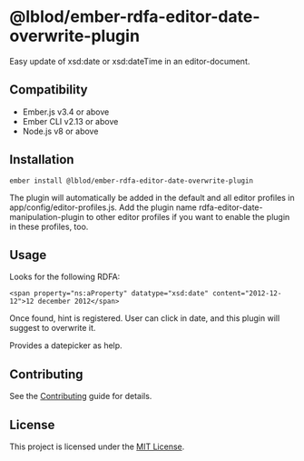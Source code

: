 @lblod/ember-rdfa-editor-date-overwrite-plugin
==============================================================================

Easy update of xsd:date or xsd:dateTime in an editor-document.


Compatibility
------------------------------------------------------------------------------

* Ember.js v3.4 or above
* Ember CLI v2.13 or above
* Node.js v8 or above


Installation
------------------------------------------------------------------------------

```
ember install @lblod/ember-rdfa-editor-date-overwrite-plugin
```
The plugin will automatically be added in the default and all editor profiles in app/config/editor-profiles.js. Add the plugin name rdfa-editor-date-manipulation-plugin to other editor profiles if you want to enable the plugin in these profiles, too.


Usage
------------------------------------------------------------------------------

Looks for the following RDFA:
```
<span property="ns:aProperty" datatype="xsd:date" content="2012-12-12">12 december 2012</span>
```
Once found, hint is registered. User can click in date, and this plugin will suggest to overwrite it.

Provides a datepicker as help.


Contributing
------------------------------------------------------------------------------

See the [Contributing](CONTRIBUTING.md) guide for details.


License
------------------------------------------------------------------------------

This project is licensed under the [MIT License](LICENSE.md).
